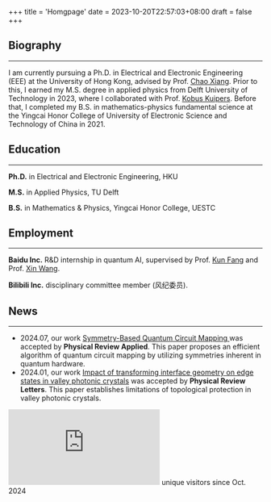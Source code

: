 +++
title = 'Homgpage'
date = 2023-10-20T22:57:03+08:00
draft = false
+++

## Biography
---
I am currently pursuing a Ph.D. in Electrical and Electronic Engineering (EEE) at the University of Hong Kong, advised by Prof. [Chao Xiang](https://chao-xiang.github.io/). Prior to this, I earned my M.S. degree in applied physics from Delft University of Technology in 2023, where I collaborated with Prof. [Kobus Kuipers](https://kuiperslab.tudelft.nl/). Before that, I completed my B.S. in mathematics-physics fundamental science at the Yingcai Honor College of University of Electronic Science and Technology of China in 2021.

<!-- My full CV is available [here](/CV/CV_EN.pdf). -->

## Education
---
**Ph.D.** in Electrical and Electronic Engineering, HKU

**M.S.** in Applied Physics, TU Delft

**B.S.** in Mathematics & Physics, Yingcai Honor College, UESTC

## Employment
---
**Baidu Inc.** R&D internship in quantum AI, supervised by Prof. [Kun Fang](https://scholar.google.com/citations?user=YlfYNwcAAAAJ&hl=en&inst=6173373803492361994&oi=ao) and Prof. [Xin Wang](https://www.xinwang.info/).

**Bilibili Inc.** disciplinary committee member (风纪委员).

## News
---
- 2024.07, our work [Symmetry-Based Quantum Circuit Mapping
](https://arxiv.org/abs/2310.18026) was accepted by **Physical Review Applied**. This paper proposes an efficient algorithm of quantum circuit mapping by utilizing symmetries inherent in quantum hardware.
- 2024.01, our work [Impact of transforming interface geometry on edge states in valley photonic crystals](https://arxiv.org/abs/2310.00858) was accepted by **Physical Review Letters**. This paper establishes limitations of topological protection in valley photonic crystals.

![](https://www.easycounter.com/counter.php?nagato) unique visitors since Oct. 2024
